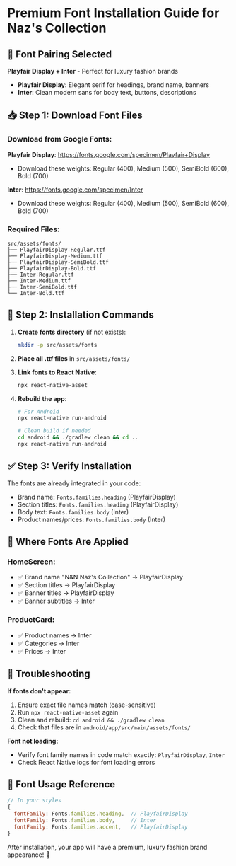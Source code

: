 # Premium Font Installation Guide for Naz's Collection

## 🎨 Font Pairing Selected
**Playfair Display + Inter** - Perfect for luxury fashion brands

- **Playfair Display**: Elegant serif for headings, brand name, banners
- **Inter**: Clean modern sans for body text, buttons, descriptions

## 📥 Step 1: Download Font Files

### Download from Google Fonts:

**Playfair Display**: https://fonts.google.com/specimen/Playfair+Display
- Download these weights: Regular (400), Medium (500), SemiBold (600), Bold (700)

**Inter**: https://fonts.google.com/specimen/Inter  
- Download these weights: Regular (400), Medium (500), SemiBold (600), Bold (700)

### Required Files:
```
src/assets/fonts/
├── PlayfairDisplay-Regular.ttf
├── PlayfairDisplay-Medium.ttf
├── PlayfairDisplay-SemiBold.ttf
├── PlayfairDisplay-Bold.ttf
├── Inter-Regular.ttf
├── Inter-Medium.ttf
├── Inter-SemiBold.ttf
└── Inter-Bold.ttf
```

## 🔧 Step 2: Installation Commands

1. **Create fonts directory** (if not exists):
   ```bash
   mkdir -p src/assets/fonts
   ```

2. **Place all .ttf files** in `src/assets/fonts/`

3. **Link fonts to React Native**:
   ```bash
   npx react-native-asset
   ```

4. **Rebuild the app**:
   ```bash
   # For Android
   npx react-native run-android
   
   # Clean build if needed
   cd android && ./gradlew clean && cd ..
   npx react-native run-android
   ```

## ✅ Step 3: Verify Installation

The fonts are already integrated in your code:
- Brand name: `Fonts.families.heading` (PlayfairDisplay)
- Section titles: `Fonts.families.heading` (PlayfairDisplay)  
- Body text: `Fonts.families.body` (Inter)
- Product names/prices: `Fonts.families.body` (Inter)

## 🎯 Where Fonts Are Applied

### HomeScreen:
- ✅ Brand name "N&N Naz's Collection" → PlayfairDisplay
- ✅ Section titles → PlayfairDisplay
- ✅ Banner titles → PlayfairDisplay
- ✅ Banner subtitles → Inter

### ProductCard:
- ✅ Product names → Inter
- ✅ Categories → Inter
- ✅ Prices → Inter

## 🚨 Troubleshooting

**If fonts don't appear:**
1. Ensure exact file names match (case-sensitive)
2. Run `npx react-native-asset` again
3. Clean and rebuild: `cd android && ./gradlew clean`
4. Check that files are in `android/app/src/main/assets/fonts/`

**Font not loading:**
- Verify font family names in code match exactly: `PlayfairDisplay`, `Inter`
- Check React Native logs for font loading errors

## 🎨 Font Usage Reference

```javascript
// In your styles
{
  fontFamily: Fonts.families.heading,  // PlayfairDisplay
  fontFamily: Fonts.families.body,     // Inter
  fontFamily: Fonts.families.accent,   // PlayfairDisplay
}
```

After installation, your app will have a premium, luxury fashion brand appearance! 🌟
